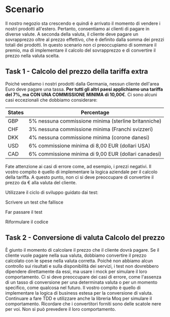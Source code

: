 # Scenario
Il nostro negozio sta crescendo e quindi è arrivato il momento di vendere i nostri prodotti all'estero. Pertanto, consentiamo ai clienti di pagare in diverse valute. A seconda della valuta, il cliente deve pagare un sovrapprezzo oltre al prezzo effettivo, che è definito dalla somma dei prezzi totali dei prodotti. In questo scenario non ci preoccupiamo di sommare il premio, ma di implementare il calcolo del sovrapprezzo e di convertire il prezzo nella valuta scelta.
 
## Task 1 - Calcolo del prezzo della tariffa extra
Poiché vendiamo i nostri prodotti dalla Germania, nessun cliente dell'area Euro deve pagare una tassa. **Per tutti gli altri paesi applichiamo una tariffa del 7%, ma CON UNA COMMISSIONE MINIMA di 10,00€**. Ci sono alcuni casi eccezionali che dobbiamo considerare:

| States  |  Percentage  |
|---|---|
| GBP | 5% nessuna commissione minima (sterline britanniche)  |
| CHF | 3% nessuna commissione minima (Franchi svizzeri) |
| DKK | 4% nessuna commissione minima (corone danesi)  |
| USD | 6% commissione minima di 8,00 EUR (dollari USA)  |
| CAD | 6% commissione minima di 9,00 EUR (dollari canadesi) |

Fate attenzione ai casi di errore come, ad esempio, i prezzi negativi.
Il vostro compito è quello di implementare la logica aziendale per il calcolo della tariffa. A questo punto, non ci si deve preoccupare di convertire il prezzo da €  alla valuta del cliente.

Utilizzare il ciclo di sviluppo guidato dai test:

Scrivere un test che fallisce

Far passare il test

Riformulare il codice

## Task 2 - Conversione di valuta Calcolo del prezzo
È giunto il momento di calcolare il prezzo che il cliente dovrà pagare. Se il cliente vuole pagare nella sua valuta, dobbiamo convertire il prezzo calcolato con le spese nella valuta corretta.
Poiché non abbiamo alcun controllo sui risultati e sulla disponibilità dei servizi, i test non dovrebbero dipendere direttamente da essi, ma usare i mock per simulare il loro comportamento.
Ci si deve preoccupare dei casi di errore, come l'assenza di un tasso di conversione per una determinata valuta o per un momento specifico, come qualcosa nel futuro.
Il vostro compito è quello di implementare la logica di business estesa per la conversione di valuta. Continuare a fare TDD e utilizzare anche la libreria Moq per simulare il comportamento. Ricordare che i convertitori forniti sono delle scatole nere per voi. Non si può prevedere il loro comportamento.

